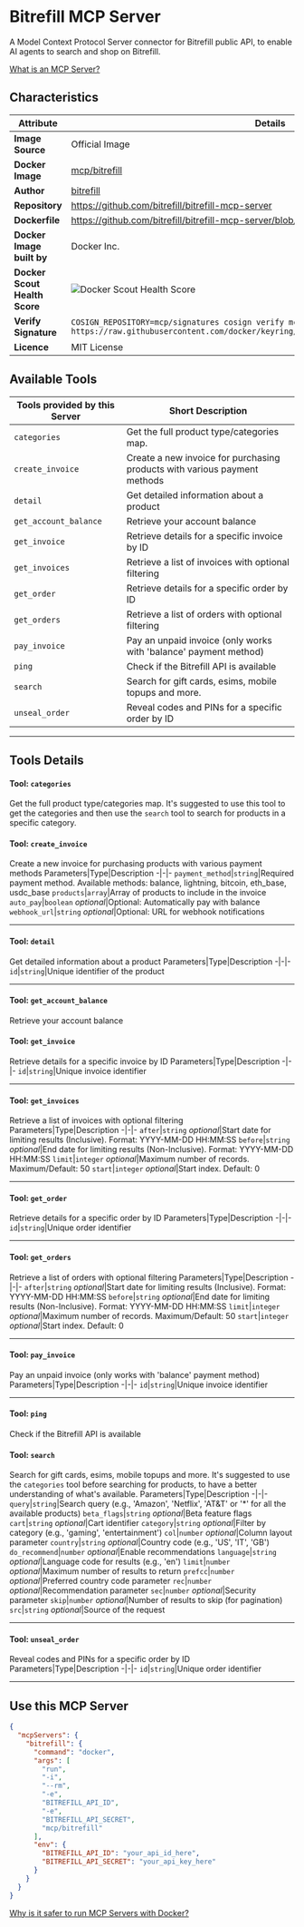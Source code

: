 # Bitrefill MCP Server

A Model Context Protocol Server connector for Bitrefill public API, to enable AI agents to search and shop on Bitrefill.

[What is an MCP Server?](https://www.anthropic.com/news/model-context-protocol)

## Characteristics
Attribute|Details|
|-|-|
**Image Source**|Official Image
**Docker Image**|[mcp/bitrefill](https://hub.docker.com/repository/docker/mcp/bitrefill)
**Author**|[bitrefill](https://github.com/bitrefill)
**Repository**|https://github.com/bitrefill/bitrefill-mcp-server
**Dockerfile**|https://github.com/bitrefill/bitrefill-mcp-server/blob/master/Dockerfile
**Docker Image built by**|Docker Inc.
**Docker Scout Health Score**| ![Docker Scout Health Score](https://api.scout.docker.com/v1/policy/insights/org-image-score/badge/mcp/bitrefill)
**Verify Signature**|`COSIGN_REPOSITORY=mcp/signatures cosign verify mcp/bitrefill --key https://raw.githubusercontent.com/docker/keyring/refs/heads/main/public/mcp/latest.pub`
**Licence**|MIT License

## Available Tools
Tools provided by this Server|Short Description
-|-
`categories`|Get the full product type/categories map.|
`create_invoice`|Create a new invoice for purchasing products with various payment methods|
`detail`|Get detailed information about a product|
`get_account_balance`|Retrieve your account balance|
`get_invoice`|Retrieve details for a specific invoice by ID|
`get_invoices`|Retrieve a list of invoices with optional filtering|
`get_order`|Retrieve details for a specific order by ID|
`get_orders`|Retrieve a list of orders with optional filtering|
`pay_invoice`|Pay an unpaid invoice (only works with 'balance' payment method)|
`ping`|Check if the Bitrefill API is available|
`search`|Search for gift cards, esims, mobile topups and more.|
`unseal_order`|Reveal codes and PINs for a specific order by ID|

---
## Tools Details

#### Tool: **`categories`**
Get the full product type/categories map. It's suggested to use this tool to get the categories and then use the `search` tool to search for products in a specific category.
#### Tool: **`create_invoice`**
Create a new invoice for purchasing products with various payment methods
Parameters|Type|Description
-|-|-
`payment_method`|`string`|Required payment method. Available methods: balance, lightning, bitcoin, eth_base, usdc_base
`products`|`array`|Array of products to include in the invoice
`auto_pay`|`boolean` *optional*|Optional: Automatically pay with balance
`webhook_url`|`string` *optional*|Optional: URL for webhook notifications

---
#### Tool: **`detail`**
Get detailed information about a product
Parameters|Type|Description
-|-|-
`id`|`string`|Unique identifier of the product

---
#### Tool: **`get_account_balance`**
Retrieve your account balance
#### Tool: **`get_invoice`**
Retrieve details for a specific invoice by ID
Parameters|Type|Description
-|-|-
`id`|`string`|Unique invoice identifier

---
#### Tool: **`get_invoices`**
Retrieve a list of invoices with optional filtering
Parameters|Type|Description
-|-|-
`after`|`string` *optional*|Start date for limiting results (Inclusive). Format: YYYY-MM-DD HH:MM:SS
`before`|`string` *optional*|End date for limiting results (Non-Inclusive). Format: YYYY-MM-DD HH:MM:SS
`limit`|`integer` *optional*|Maximum number of records. Maximum/Default: 50
`start`|`integer` *optional*|Start index. Default: 0

---
#### Tool: **`get_order`**
Retrieve details for a specific order by ID
Parameters|Type|Description
-|-|-
`id`|`string`|Unique order identifier

---
#### Tool: **`get_orders`**
Retrieve a list of orders with optional filtering
Parameters|Type|Description
-|-|-
`after`|`string` *optional*|Start date for limiting results (Inclusive). Format: YYYY-MM-DD HH:MM:SS
`before`|`string` *optional*|End date for limiting results (Non-Inclusive). Format: YYYY-MM-DD HH:MM:SS
`limit`|`integer` *optional*|Maximum number of records. Maximum/Default: 50
`start`|`integer` *optional*|Start index. Default: 0

---
#### Tool: **`pay_invoice`**
Pay an unpaid invoice (only works with 'balance' payment method)
Parameters|Type|Description
-|-|-
`id`|`string`|Unique invoice identifier

---
#### Tool: **`ping`**
Check if the Bitrefill API is available
#### Tool: **`search`**
Search for gift cards, esims, mobile topups and more. It's suggested to use the `categories` tool before searching for products, to have a better understanding of what's available.
Parameters|Type|Description
-|-|-
`query`|`string`|Search query (e.g., 'Amazon', 'Netflix', 'AT&T' or '*' for all the available products)
`beta_flags`|`string` *optional*|Beta feature flags
`cart`|`string` *optional*|Cart identifier
`category`|`string` *optional*|Filter by category (e.g., 'gaming', 'entertainment')
`col`|`number` *optional*|Column layout parameter
`country`|`string` *optional*|Country code (e.g., 'US', 'IT', 'GB')
`do_recommend`|`number` *optional*|Enable recommendations
`language`|`string` *optional*|Language code for results (e.g., 'en')
`limit`|`number` *optional*|Maximum number of results to return
`prefcc`|`number` *optional*|Preferred country code parameter
`rec`|`number` *optional*|Recommendation parameter
`sec`|`number` *optional*|Security parameter
`skip`|`number` *optional*|Number of results to skip (for pagination)
`src`|`string` *optional*|Source of the request

---
#### Tool: **`unseal_order`**
Reveal codes and PINs for a specific order by ID
Parameters|Type|Description
-|-|-
`id`|`string`|Unique order identifier

---
## Use this MCP Server

```json
{
  "mcpServers": {
    "bitrefill": {
      "command": "docker",
      "args": [
        "run",
        "-i",
        "--rm",
        "-e",
        "BITREFILL_API_ID",
        "-e",
        "BITREFILL_API_SECRET",
        "mcp/bitrefill"
      ],
      "env": {
        "BITREFILL_API_ID": "your_api_id_here",
        "BITREFILL_API_SECRET": "your_api_key_here"
      }
    }
  }
}
```

[Why is it safer to run MCP Servers with Docker?](https://www.docker.com/blog/the-model-context-protocol-simplifying-building-ai-apps-with-anthropic-claude-desktop-and-docker/)
